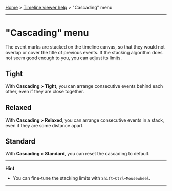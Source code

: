 [Home](..) > [Timeline viewer help](index.md) > "Cascading" menu

---

# "Cascading" menu

The event marks are stacked on the timeline canvas, so that they would
not overlap or cover the title of previous events. If the stacking
algorithm does not seem good enough to you, you can adjust its limits.

## Tight

With **Cascading > Tight**, you can arrange consecutive events behind each 
other, even if they are close together.

## Relaxed

With **Cascading > Relaxed**, you can arrange consecutive events in a stack, 
even if they are some distance apart.

## Standard

With **Cascading > Standard**, you can reset the cascading to default.

---

**Hint** 

- You can fine-tune the stacking limits with `Shift`-`Ctrl`-`Mousewheel`.

---
